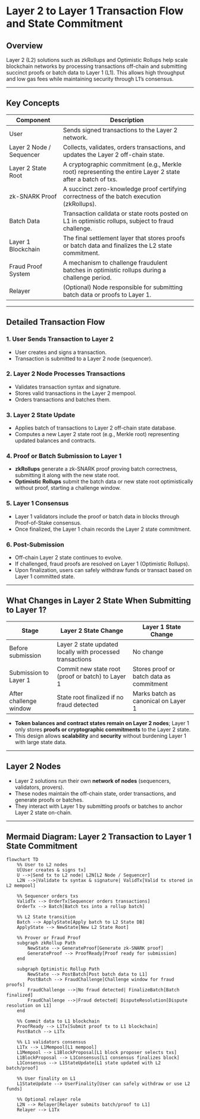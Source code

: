 # Layer 2 to Layer 1 Transaction Flow and State Commitment

## Overview

Layer 2 (L2) solutions such as zkRollups and Optimistic Rollups help scale blockchain networks by processing transactions off-chain and submitting succinct proofs or batch data to Layer 1 (L1). This allows high throughput and low gas fees while maintaining security through L1’s consensus.

---

## Key Concepts

| Component           | Description                                                                                       |
|---------------------|---------------------------------------------------------------------------------------------------|
| User                | Sends signed transactions to the Layer 2 network.                                                |
| Layer 2 Node / Sequencer | Collects, validates, orders transactions, and updates the Layer 2 off-chain state.              |
| Layer 2 State Root  | A cryptographic commitment (e.g., Merkle root) representing the entire Layer 2 state after a batch of txs. |
| zk-SNARK Proof      | A succinct zero-knowledge proof certifying correctness of the batch execution (zkRollups).       |
| Batch Data          | Transaction calldata or state roots posted on L1 in optimistic rollups, subject to fraud challenge.|
| Layer 1 Blockchain  | The final settlement layer that stores proofs or batch data and finalizes the L2 state commitment.|
| Fraud Proof System  | A mechanism to challenge fraudulent batches in optimistic rollups during a challenge period.      |
| Relayer             | (Optional) Node responsible for submitting batch data or proofs to Layer 1.                       |

---

## Detailed Transaction Flow

### 1. User Sends Transaction to Layer 2

- User creates and signs a transaction.
- Transaction is submitted to a Layer 2 node (sequencer).

### 2. Layer 2 Node Processes Transactions

- Validates transaction syntax and signature.
- Stores valid transactions in the Layer 2 mempool.
- Orders transactions and batches them.

### 3. Layer 2 State Update

- Applies batch of transactions to Layer 2 off-chain state database.
- Computes a new Layer 2 state root (e.g., Merkle root) representing updated balances and contracts.

### 4. Proof or Batch Submission to Layer 1

- **zkRollups** generate a zk-SNARK proof proving batch correctness, submitting it along with the new state root.
- **Optimistic Rollups** submit the batch data or new state root optimistically without proof, starting a challenge window.

### 5. Layer 1 Consensus

- Layer 1 validators include the proof or batch data in blocks through Proof-of-Stake consensus.
- Once finalized, the Layer 1 chain records the Layer 2 state commitment.

### 6. Post-Submission

- Off-chain Layer 2 state continues to evolve.
- If challenged, fraud proofs are resolved on Layer 1 (Optimistic Rollups).
- Upon finalization, users can safely withdraw funds or transact based on Layer 1 committed state.

---

## What Changes in Layer 2 State When Submitting to Layer 1?

| Stage                     | Layer 2 State Change                                       | Layer 1 State Change                        |
|---------------------------|------------------------------------------------------------|---------------------------------------------|
| Before submission          | Layer 2 state updated locally with processed transactions | No change                                   |
| Submission to Layer 1      | Commit new state root (proof or batch) to Layer 1         | Stores proof or batch data as commitment    |
| After challenge window     | State root finalized if no fraud detected                  | Marks batch as canonical on Layer 1         |

- **Token balances and contract states remain on Layer 2 nodes**; Layer 1 only stores **proofs or cryptographic commitments** to the Layer 2 state.
- This design allows **scalability** and **security** without burdening Layer 1 with large state data.

---

## Layer 2 Nodes

- Layer 2 solutions run their own **network of nodes** (sequencers, validators, provers).
- These nodes maintain the off-chain state, order transactions, and generate proofs or batches.
- They interact with Layer 1 by submitting proofs or batches to anchor Layer 2 state on-chain.

---

## Mermaid Diagram: Layer 2 Transaction to Layer 1 State Commitment

```mermaid
flowchart TD
    %% User to L2 nodes
    U[User creates & signs tx]
    U -->|Send tx to L2 node| L2N[L2 Node / Sequencer]
    L2N -->|Validate tx syntax & signature| ValidTx[Valid tx stored in L2 mempool]

    %% Sequencer orders txs
    ValidTx --> OrderTx[Sequencer orders transactions]
    OrderTx --> Batch[Batch txs into a rollup batch]

    %% L2 State transition
    Batch --> ApplyState[Apply batch to L2 State DB]
    ApplyState --> NewState[New L2 State Root]

    %% Prover or Fraud Proof
    subgraph zkRollup Path
        NewState --> GenerateProof[Generate zk-SNARK proof]
        GenerateProof --> ProofReady[Proof ready for submission]
    end

    subgraph Optimistic Rollup Path
        NewState --> PostBatch[Post batch data to L1]
        PostBatch --> FraudChallenge[Challenge window for fraud proofs]
        FraudChallenge -->|No fraud detected| FinalizeBatch[Batch finalized]
        FraudChallenge -->|Fraud detected| DisputeResolution[Dispute resolution on L1]
    end

    %% Commit data to L1 blockchain
    ProofReady --> L1Tx[Submit proof tx to L1 blockchain]
    PostBatch --> L1Tx

    %% L1 validators consensus
    L1Tx --> L1Mempool[L1 mempool]
    L1Mempool --> L1BlockProposal[L1 block proposer selects txs]
    L1BlockProposal --> L1Consensus[L1 consensus finalizes block]
    L1Consensus --> L1StateUpdate[L1 state updated with L2 batch/proof]

    %% User finality on L1
    L1StateUpdate --> UserFinality[User can safely withdraw or use L2 funds]

    %% Optional relayer role
    L2N --> Relayer[Relayer submits batch/proof to L1]
    Relayer --> L1Tx
```

